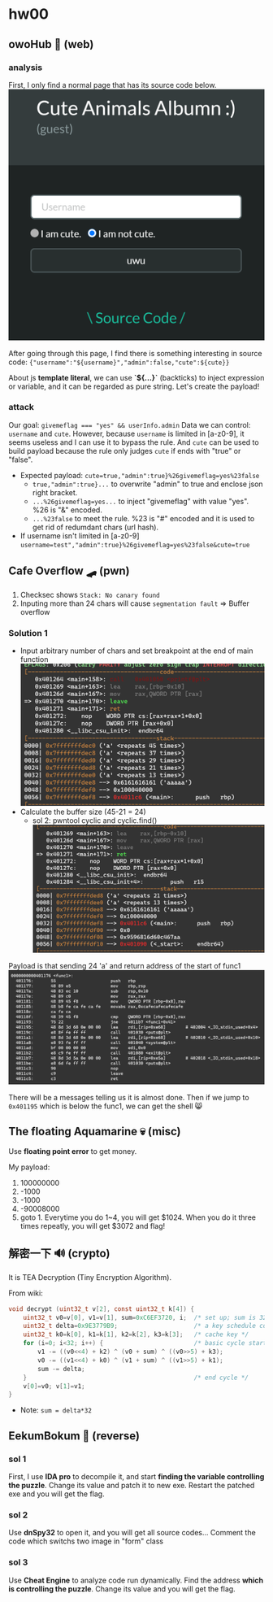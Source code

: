 # hw00

## owoHub 🚝 (web)

### analysis
First, I only find a normal page that has its source code below.
![](hw00_web/1.png)

After going through this page, I find there is something interesting in source code:
`{"username":"${username}","admin":false,"cute":${cute}}`

About js **template literal**, we can use **\`${...}\`** (backticks) to inject expression or variable, and it can be regarded as pure string.
Let's create the payload!

### attack
Our goal: `givemeflag === "yes" && userInfo.admin`
Data we can control: `username` and `cute`.
However, because `username` is limited in [a-z0-9], it seems useless and I can use it to bypass the rule.
And `cute` can be used to build payload because the rule only judges `cute` if ends with "true" or "false".

- Expected payload: `cute=true,"admin":true}%26givemeflag=yes%23false`
  - `true,"admin":true}...` to overwrite "admin" to true and enclose json right bracket.
  - `...%26givemeflag=yes...` to inject "givemeflag" with value "yes". %26 is "&" encoded.
  - `...%23false` to meet the rule. %23 is "#" encoded and it is used to get rid of redumdant chars (url hash).
- If username isn't limited in [a-z0-9]
`username=test","admin":true}%26givemeflag=yes%23false&cute=true`

## Cafe Overflow 🛹 (pwn)
1. Checksec shows `Stack: No canary found`
2. Inputing more than 24 chars will cause `segmentation fault`
=> Buffer overflow

### Solution 1
- Input arbitrary number of chars and set breakpoint at the end of main function
![](hw00_pwn/1.png)
- Calculate the buffer size (45-21 = 24)
  - sol 2: pwntool cyclic and cyclic.find()
![](hw00_pwn/2.png)

Payload is that sending 24 'a' and return address of the start of func1
![](hw00_pwn/3.png)

There will be a messages telling us it is almost done.
Then if we jump to `0x401195` which is below the func1, we can get the shell 😸

## The floating Aquamarine 💀 (misc)
Use **floating point error** to get money.

My payload:
1. 100000000
2. -1000
3. -1000
4. -90008000
5. goto 1.
Everytime you do 1~4, you will get $1024.
When you do it three times repeatly, you will get $3072 and flag!

## 解密一下 🔊 (crypto)
It is TEA Decryption (Tiny Encryption Algorithm).

From wiki:
```c
void decrypt (uint32_t v[2], const uint32_t k[4]) {
    uint32_t v0=v[0], v1=v[1], sum=0xC6EF3720, i;  /* set up; sum is 32*delta */
    uint32_t delta=0x9E3779B9;                     /* a key schedule constant */
    uint32_t k0=k[0], k1=k[1], k2=k[2], k3=k[3];   /* cache key */
    for (i=0; i<32; i++) {                         /* basic cycle start */
        v1 -= ((v0<<4) + k2) ^ (v0 + sum) ^ ((v0>>5) + k3);
        v0 -= ((v1<<4) + k0) ^ (v1 + sum) ^ ((v1>>5) + k1);
        sum -= delta;
    }                                              /* end cycle */
    v[0]=v0; v[1]=v1;
}
```
- Note: `sum = delta*32`

## EekumBokum 🎡 (reverse)
### sol 1
First, I use **IDA pro** to decompile it, and start **finding the variable controlling the puzzle**.
Change its value and patch it to new exe.
Restart the patched exe and you will get the flag.

### sol 2
Use **dnSpy32** to open it, and you will get all source codes...
Comment the code which switchs two image in "form" class

### sol 3
Use **Cheat Engine** to analyze code run dynamically.
Find the address **which is controlling the puzzle**.
Change its value and you will get the flag.